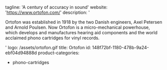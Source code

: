 tagline: 'A century of accuracy in sound'
website: 'https://www.ortofon.com/'
description: '<p>Ortofon was established in 1918 by the two Danish engineers, Axel Petersen and Arnold Poulsen. Now Ortofon is a micro-mechanical powerhouse, which develops and manufactures hearing aid components and the world acclaimed phono cartridges for vinyl records.</p>'
logo: /assets/ortofon.gif
title: Ortofon
id: 148f72bf-1180-478b-9a24-ebf04d94888d
product-categories:
  - phono-cartridges
